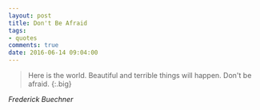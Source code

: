 ```yaml
---
layout: post
title: Don't Be Afraid
tags:
- quotes
comments: true
date: 2016-06-14 09:04:00
---
```


>Here is the world. Beautiful and terrible things will happen. Don't be afraid.
{:.big}

<cite>Frederick Buechner</cite>
